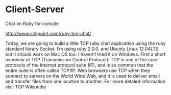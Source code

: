 # Client-Server
Chat on Ruby for console

http://www.sitepoint.com/ruby-tcp-chat/

Today, we are going to build a little TCP ruby chat application using the ruby standard library Socket. I’m using ruby 2.0.0, and Ubuntu Linux 12.04LTS, but it should work on Mac OS too. I haven’t tried it on Windows.  First a short overview of TCP (Transmission Control Protocol):  TCP is one of the core protocols of the Internet protocol suite (IP), and is so common that the entire suite is often called TCP/IP. Web browsers use TCP when they connect to servers on the World Wide Web, and it is used to deliver email and transfer files from one location to another. For more detaled information visit TCP Wikipedia
